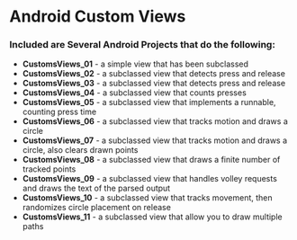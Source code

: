 # Android Custom Views

### Included are Several Android Projects that do the following:

- **CustomsViews_01** - a simple view that has been subclassed
- **CustomsViews_02** - a subclassed view that detects press and release
- **CustomsViews_03** - a subclassed view that detects press and release
- **CustomsViews_04** - a subclassed view that counts presses
- **CustomsViews_05** - a subclassed view that implements a runnable, counting press time
- **CustomsViews_06** - a subclassed view that tracks motion and draws a circle
- **CustomsViews_07** - a subclassed view that tracks motion and draws a circle, also clears drawn points
- **CustomsViews_08** - a subclassed view that draws a finite number of tracked points
- **CustomsViews_09** - a subclassed view that handles volley requests and draws the text of the parsed output
- **CustomsViews_10** - a subclassed view that tracks movement, then randomizes circle placement on release
- **CustomsViews_11** - a subclassed view that allow you to draw multiple paths